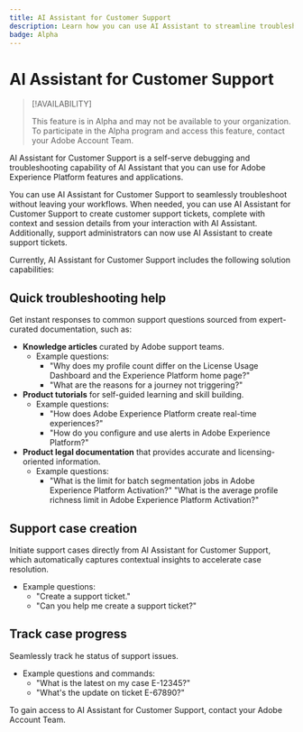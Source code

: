 ```yaml
---
title: AI Assistant for Customer Support
description: Learn how you can use AI Assistant to streamline troubleshooting and the customer support ticket filing process.
badge: Alpha
---
```

# AI Assistant for Customer Support

>[!AVAILABILITY]
>
>This feature is in Alpha and may not be available to your organization. To participate in the Alpha program and access this feature, contact your Adobe Account Team.

AI Assistant for Customer Support is a self-serve debugging and troubleshooting capability of AI Assistant that you can use for Adobe Experience Platform features and applications.

You can use AI Assistant for Customer Support to seamlessly troubleshoot without leaving your workflows. When needed, you can use AI Assistant for Customer Support to create customer support tickets, complete with context and session details from your interaction with AI Assistant. Additionally, support administrators can now use AI Assistant to create support tickets.

Currently, AI Assistant for Customer Support includes the following solution capabilities:

## Quick troubleshooting help

Get instant responses to common support questions sourced from expert-curated documentation, such as:

* **Knowledge articles** curated by Adobe support teams.
  * Example questions:
    * "Why does my profile count differ on the License Usage Dashboard and the Experience Platform home page?"
    * "What are the reasons for a journey not triggering?"
* **Product tutorials** for self-guided learning and skill building.
  * Example questions:
    * "How does Adobe Experience Platform create real-time experiences?"
    * "How do you configure and use alerts in Adobe Experience Platform?"
* **Product legal documentation** that provides accurate and licensing-oriented information.
  * Example questions:
    * "What is the limit for batch segmentation jobs in Adobe Experience Platform Activation?"
    "What is the average profile richness limit in Adobe Experience Platform Activation?"

## Support case creation

Initiate support cases directly from AI Assistant for Customer Support, which automatically captures contextual insights to accelerate case resolution.

* Example questions:
  * "Create a support ticket."
  * "Can you help me create a support ticket?"

## Track case progress

Seamlessly track he status of support issues.

* Example questions and commands:
  * "What is the latest on my case E-12345?"
  * "What's the update on ticket E-67890?"

To gain access to AI Assistant for Customer Support, contact your Adobe Account Team.
